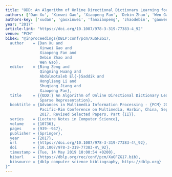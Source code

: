 ```yaml
---
title: "ODD: An Algorithm of Online Directional Dictionary Learning for Sparse Representation"
authors: ['Dan Xu', 'Xinwei Gao', 'Xiaopeng Fan', 'Debin Zhao', 'Wen Gao 0001']
authors-key: ['xudan', 'gaoxinwei', 'fanxiaopeng', 'zhaodebin', 'gaowen']
year: "2017"
article-link: "https://doi.org/10.1007/978-3-319-77383-4_92"
venue: "PCM"
bibex: "@inproceedings{DBLP:conf/pcm/XuGFZG17,
  author    = {Dan Xu and
               Xinwei Gao and
               Xiaopeng Fan and
               Debin Zhao and
               Wen Gao},
  editor    = {Bing Zeng and
               Qingming Huang and
               Abdulmotaleb El{-}Saddik and
               Hongliang Li and
               Shuqiang Jiang and
               Xiaopeng Fan},
  title     = {{ODD:} An Algorithm of Online Directional Dictionary Learning for
               Sparse Representation},
  booktitle = {Advances in Multimedia Information Processing - {PCM} 2017 - 18th
               Pacific-Rim Conference on Multimedia, Harbin, China, September 28-29,
               2017, Revised Selected Papers, Part {II}},
  series    = {Lecture Notes in Computer Science},
  volume    = {10736},
  pages     = {939--947},
  publisher = {Springer},
  year      = {2017},
  url       = {https://doi.org/10.1007/978-3-319-77383-4\_92},
  doi       = {10.1007/978-3-319-77383-4\_92},
  timestamp = {Tue, 14 May 2019 10:00:54 +0200},
  biburl    = {https://dblp.org/rec/conf/pcm/XuGFZG17.bib},
  bibsource = {dblp computer science bibliography, https://dblp.org}
}"
---
```

